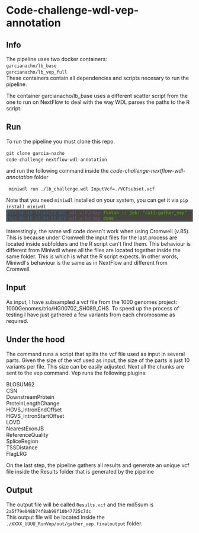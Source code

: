 # Code-challenge-wdl-vep-annotation

## Info
The pipeline uses two docker containers:   
<code>garcianacho/lb_base</code>   
<code>garcianacho/lb_vep_full</code>   
These containers contain all dependencies and scripts necesary to run the pipeline.  

The container garcianacho/lb_base uses a different scatter script from the one to run on NextFlow to deal with the way WDL parses the paths to the R script.  
   
## Run
To run the pipeline you must clone this repo.  

<code>git clone garcia-nacho code-challenge-nextflow-wdl-annotation</code>

and run the following command inside the *code-challenge-nextflow-wdl-annotation* folder

<code> miniwdl run ./lb_challenge.wdl InputVcf=./VCFsubset.vcf </code>
   
Note that you need <code>miniwdl</code> installed on your system, you can get it via <code>pip install miniwdl</code> 
<img src="/wdl.png" width="700"> 

Interestingly, the same wdl code doesn't work when using Cromwell (v.85). This is because under Cromwell the input files for the last process are located inside subfolders and the R script can't find them. This behaviour is different from Miniwdl where all the files are located together inside the same folder. This is which is what the R script expects. In other words, Miniwdl's behaviour is the same as in NextFlow and different from Cromwell. 
  
## Input
As input, I have subsampled a vcf file from the 1000 genomes project: 1000Genomes/trio/HG00702_SH089_CHS. To speed up the process of testing I have just gathered a few variants from each chromosome as required. 
   
## Under the hood   
The command runs a script that splits the vcf file used as input in several parts. Given the size of the vcf used as input, the size of the parts is just 10 variants per file. This size can be easily adjusted.
Next all the chunks are sent to the vep command. Vep runs the following plugins:
   
BLOSUM62   
CSN   
DownstreamProtein   
ProteinLengthChange   
HGVS_IntronEndOffset   
HGVS_IntronStartOffset   
LOVD   
NearestExonJB   
ReferenceQuality   
SpliceRegion   
TSSDistance   
FlagLRG   
   
On the last step, the pipeline gathers all results and generate an unique vcf file inside the Results folder that is generated by the pipeline 

## Output   
The output file will be called <code>Results.vcf</code> and the md5sum is <code>2a5f79e048b74f8ab98f10b47725c7dc</code>   
This output file will be located inside the <code>./XXXX_UUUU_RunVep/out/gather_vep.finaloutput</code> folder.
